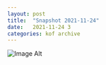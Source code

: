 ```yaml
---
layout:	post
title:	"Snapshot 2021-11-24"
date:	2021-11-24 3
categories:	kof archive
---
```


![Image Alt](https://k0f.github.io/assets/2021-11-24-163344.jpg)